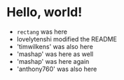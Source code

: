 Hello, world!
=============

*   `rectang` was here
*   lovelytenshi modified the README
*   'timwilkens' was also here
*   'mashap' was here as well
*   'mashap' was here again
*   'anthony760' was also here
